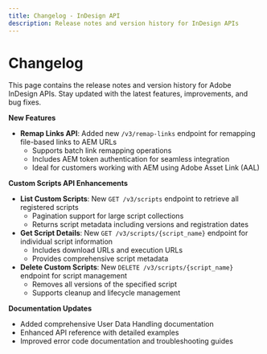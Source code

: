 ```yaml
---
title: Changelog - InDesign API
description: Release notes and version history for InDesign APIs
---
```


# Changelog

This page contains the release notes and version history for Adobe InDesign APIs. Stay updated with the latest features, improvements, and bug fixes.

**New Features**
- **Remap Links API**: Added new `/v3/remap-links` endpoint for remapping file-based links to AEM URLs
  - Supports batch link remapping operations
  - Includes AEM token authentication for seamless integration
  - Ideal for customers working with AEM using Adobe Asset Link (AAL)

**Custom Scripts API Enhancements**
- **List Custom Scripts**: New `GET /v3/scripts` endpoint to retrieve all registered scripts
  - Pagination support for large script collections
  - Returns script metadata including versions and registration dates
- **Get Script Details**: New `GET /v3/scripts/{script_name}` endpoint for individual script information
  - Includes download URLs and execution URLs
  - Provides comprehensive script metadata
- **Delete Custom Scripts**: New `DELETE /v3/scripts/{script_name}` endpoint for script management
  - Removes all versions of the specified script
  - Supports cleanup and lifecycle management

**Documentation Updates**
- Added comprehensive User Data Handling documentation
- Enhanced API reference with detailed examples
- Improved error code documentation and troubleshooting guides

